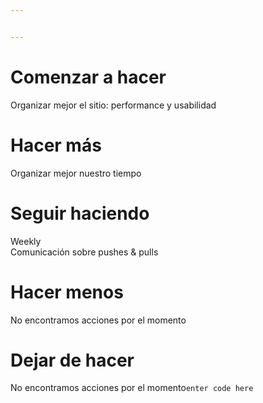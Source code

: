 ```yaml
---


---
```


<h1 id="comenzar-a-hacer">Comenzar a hacer</h1>
<p>Organizar mejor el sitio: performance y usabilidad</p>
<h1 id="hacer-más">Hacer más</h1>
<p>Organizar mejor nuestro tiempo</p>
<h1 id="seguir-haciendo">Seguir haciendo</h1>
<p>Weekly<br>
Comunicación sobre pushes &amp; pulls</p>
<h1 id="hacer-menos">Hacer menos</h1>
<p>No encontramos acciones por el momento</p>
<h1 id="dejar-de-hacer">Dejar de hacer</h1>
<p>No encontramos acciones por el momento<code>enter code here</code></p>

